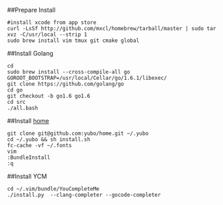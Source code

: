 ##Prepare Install
```shell
#install xcode from app store
curl -LsSf http://github.com/mxcl/homebrew/tarball/master | sudo tar xvz -C/usr/local --strip 1
sudo brew install vim tmux git cmake global 
```

##Install Golang
```shell
cd
sudo brew install --cross-compile-all go
GOROOT_BOOTSTRAP=/usr/local/Cellar/go/1.6.1/libexec/
git clone https://github.com/golang/go
cd go
git checkout -b go1.6 go1.6
cd src
./all.bash
```

##Install [home](../README.md)
```shell
git clone git@github.com:yubo/home.git ~/.yubo
cd ~/.yubo && sh install.sh
fc-cache -vf ~/.fonts
vim
:BundleInstall
:q
```

##Install YCM
```shell
cd ~/.vim/bundle/YouCompleteMe
./install.py  --clang-completer --gocode-completer
```

